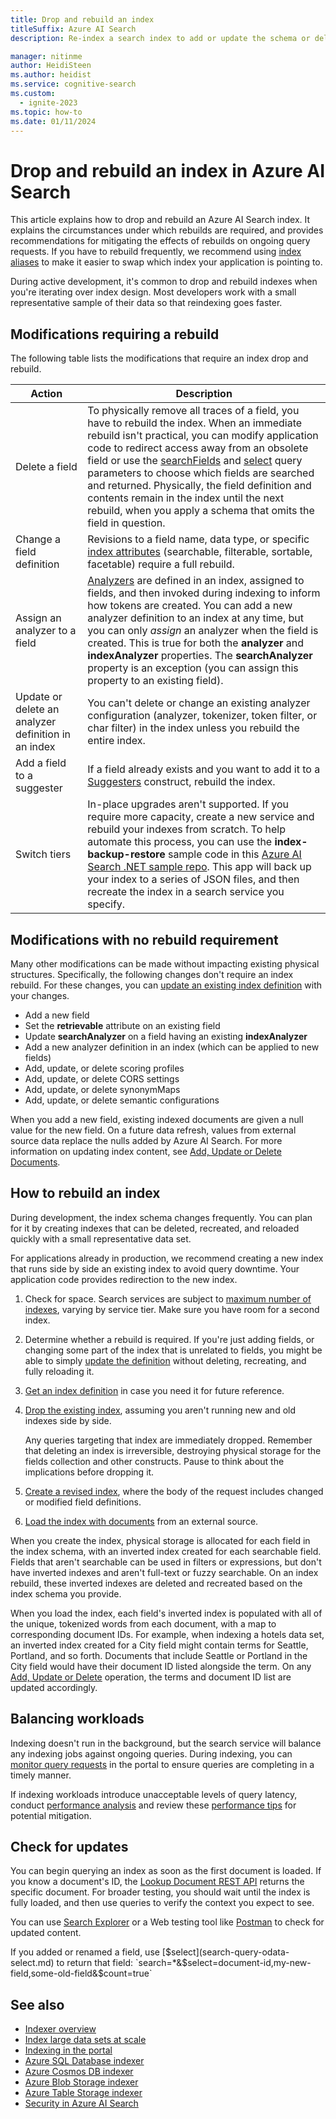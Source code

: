 ```yaml
---
title: Drop and rebuild an index
titleSuffix: Azure AI Search
description: Re-index a search index to add or update the schema or delete obsolete documents using a full rebuild or partial indexing.

manager: nitinme
author: HeidiSteen
ms.author: heidist
ms.service: cognitive-search
ms.custom:
  - ignite-2023
ms.topic: how-to
ms.date: 01/11/2024
---
```


# Drop and rebuild an index in Azure AI Search

This article explains how to drop and rebuild an Azure AI Search index. It explains the circumstances under which rebuilds are required, and provides recommendations for mitigating the effects of rebuilds on ongoing query requests. If you have to rebuild frequently, we recommend using [index aliases](search-how-to-alias.md) to make it easier to swap which index your application is pointing to.

During active development, it's common to drop and rebuild indexes when you're iterating over index design. Most developers work with a small representative sample of their data so that reindexing goes faster.

## Modifications requiring a rebuild

The following table lists the modifications that require an index drop and rebuild.

| Action | Description |
|-----------|-------------|
| Delete a field | To physically remove all traces of a field, you have to rebuild the index. When an immediate rebuild isn't practical, you can modify application code to redirect access away from an obsolete field or use the [searchFields](search-query-create.md#example-of-a-full-text-query-request) and [select](search-query-odata-select.md) query parameters to choose which fields are searched and returned. Physically, the field definition and contents remain in the index until the next rebuild, when you apply a schema that omits the field in question. |
| Change a field definition | Revisions to a field name, data type, or specific [index attributes](/rest/api/searchservice/create-index) (searchable, filterable, sortable, facetable) require a full rebuild. |
| Assign an analyzer to a field | [Analyzers](search-analyzers.md) are defined in an index, assigned to fields, and then invoked during indexing to inform how tokens are created. You can add a new analyzer definition to an index at any time, but you can only *assign* an analyzer when the field is created. This is true for both the **analyzer** and **indexAnalyzer** properties. The **searchAnalyzer** property is an exception (you can assign this property to an existing field). |
| Update or delete an analyzer definition in an index | You can't delete or change an existing analyzer configuration (analyzer, tokenizer, token filter, or char filter) in the index unless you rebuild the entire index. |
| Add a field to a suggester | If a field already exists and you want to add it to a [Suggesters](index-add-suggesters.md) construct, rebuild the index. |
| Switch tiers | In-place upgrades aren't supported. If you require more capacity, create a new service and rebuild your indexes from scratch. To help automate this process, you can use the **index-backup-restore** sample code in this [Azure AI Search .NET sample repo](https://github.com/Azure-Samples/azure-search-dotnet-utilities). This app will back up your index to a series of JSON files, and then recreate the index in a search service you specify.|

## Modifications with no rebuild requirement

Many other modifications can be made without impacting existing physical structures. Specifically, the following changes don't require an index rebuild. For these changes, you can [update an existing index definition](/rest/api/searchservice/update-index) with your changes.

+ Add a new field
+ Set the **retrievable** attribute on an existing field
+ Update **searchAnalyzer** on a field having an existing **indexAnalyzer**
+ Add a new analyzer definition in an index (which can be applied to new fields)
+ Add, update, or delete scoring profiles
+ Add, update, or delete CORS settings
+ Add, update, or delete synonymMaps
+ Add, update, or delete semantic configurations

When you add a new field, existing indexed documents are given a null value for the new field. On a future data refresh, values from external source data replace the nulls added by Azure AI Search. For more information on updating index content, see [Add, Update or Delete Documents](/rest/api/searchservice/addupdate-or-delete-documents).

## How to rebuild an index

During development, the index schema changes frequently. You can plan for it by creating indexes that can be deleted, recreated, and reloaded quickly with a small representative data set.

For applications already in production, we recommend creating a new index that runs side by side an existing index to avoid query downtime. Your application code provides redirection to the new index.

1. Check for space. Search services are subject to [maximum number of indexes](search-limits-quotas-capacity.md), varying by service tier. Make sure you have room for a second index.

1. Determine whether a rebuild is required. If you're just adding fields, or changing some part of the index that is unrelated to fields, you might be able to simply [update the definition](/rest/api/searchservice/update-index) without deleting, recreating, and fully reloading it.

1. [Get an index definition](/rest/api/searchservice/get-index) in case you need it for future reference.

1. [Drop the existing index](/rest/api/searchservice/delete-index), assuming you aren't running new and old indexes side by side. 

   Any queries targeting that index are immediately dropped. Remember that deleting an index is irreversible, destroying physical storage for the fields collection and other constructs. Pause to think about the implications before dropping it. 

1. [Create a revised index](/rest/api/searchservice/create-index), where the body of the request includes changed or modified field definitions.

1. [Load the index with documents](/rest/api/searchservice/addupdate-or-delete-documents) from an external source.

When you create the index, physical storage is allocated for each field in the index schema, with an inverted index created for each searchable field. Fields that aren't searchable can be used in filters or expressions, but don't have inverted indexes and aren't full-text or fuzzy searchable. On an index rebuild, these inverted indexes are deleted and recreated based on the index schema you provide.

When you load the index, each field's inverted index is populated with all of the unique, tokenized words from each document, with a map to corresponding document IDs. For example, when indexing a hotels data set, an inverted index created for a City field might contain terms for Seattle, Portland, and so forth. Documents that include Seattle or Portland in the City field would have their document ID listed alongside the term. On any [Add, Update or Delete](/rest/api/searchservice/addupdate-or-delete-documents) operation, the terms and document ID list are updated accordingly.

## Balancing workloads

Indexing doesn't run in the background, but the search service will balance any indexing jobs against ongoing queries. During indexing, you can [monitor query requests](search-monitor-queries.md) in the portal to ensure queries are completing in a timely manner.

If indexing workloads introduce unacceptable levels of query latency, conduct [performance analysis](search-performance-analysis.md) and review these [performance tips](search-performance-tips.md) for potential mitigation.

## Check for updates

You can begin querying an index as soon as the first document is loaded. If you know a document's ID, the [Lookup Document REST API](/rest/api/searchservice/lookup-document) returns the specific document. For broader testing, you should wait until the index is fully loaded, and then use queries to verify the context you expect to see.

You can use [Search Explorer](search-explorer.md) or a Web testing tool like [Postman](search-get-started-rest.md) to check for updated content.

If you added or renamed a field, use [$select](search-query-odata-select.md) to return that field: `search=*&$select=document-id,my-new-field,some-old-field&$count=true`

## See also

+ [Indexer overview](search-indexer-overview.md)
+ [Index large data sets at scale](search-howto-large-index.md)
+ [Indexing in the portal](search-import-data-portal.md)
+ [Azure SQL Database indexer](search-howto-connecting-azure-sql-database-to-azure-search-using-indexers.md)
+ [Azure Cosmos DB indexer](search-howto-index-cosmosdb.md)
+ [Azure Blob Storage indexer](search-howto-indexing-azure-blob-storage.md)
+ [Azure Table Storage indexer](search-howto-indexing-azure-tables.md)
+ [Security in Azure AI Search](search-security-overview.md)

